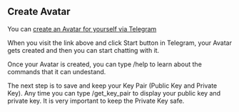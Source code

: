 <h2>Create Avatar</h2>
You can <a href="https://t.me/everlife_ai_bot">create an Avatar for yourself via Telegram</a>


When you visit the link above and click Start button in Telegram, your Avatar gets created and then you can start chatting with it.


Once your Avatar is created, you can type /help to learn about the commands that it can undestand.


The next step is to save and keep your Key Pair (Public Key and Private Key). Any time you can type /get_key_pair to display your public key and private key. It is very important to keep the Private Key safe.
